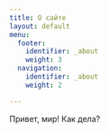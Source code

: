 ```yaml
---
title: О сайте
layout: default
menu:
  footer:
    identifier: _about
    weight: 3
  navigation:
    identifier: _about
    weight: 2

---
```

Привет, мир! Как дела?